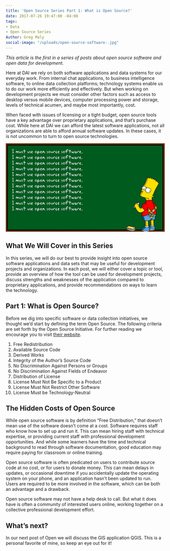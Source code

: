 ```yaml
---
title: 'Open Source Series Part 1: What is Open Source?'
date: 2017-07-26 19:47:00 -04:00
tags:
- Data
- Open Source Series
Author: Greg Maly
social-image: "/uploads/open-source-software-.jpg"
---
```


*This article is the first in a series of posts about open source software and open data for development.*
 
Here at DAI we rely on both software applications and data systems for our everyday work. From internal chat applications, to business intelligence software, to online data collection platforms; technology systems enable us to do our work more efficiently and effectively.  But when working on development projects we must consider other factors such as access to desktop versus mobile devices, computer processing power and storage, levels of technical acumen, and maybe most importantly, cost.  

When faced with issues of licensing or a tight budget, open source tools have a key advantage over proprietary applications, and that’s purchase cost. While here at DAI we can afford the latest software applications, not all organizations are able to afford annual software updates. In these cases, it is not uncommon to turn to open source technologies. 

![open-source-software-.jpg](/uploads/open-source-software-.jpg)

## What We Will Cover in this Series 

In this series, we will do our best to provide insight into open source software applications and data sets that may be useful for development projects and organizations. In each post, we will either cover a topic or tool, provide an overview of how the tool can be used for development projects, discuss strengths and weaknesses of the application compared to proprietary applications, and provide recommendations on ways to learn the technology. 
 
## Part 1: What is Open Source? 

Before we dig into specific software or data collection initiatives, we thought we’d start by defining the term Open Source. The following criteria are set forth by the Open Source Initiative. For further reading we encourage you to visit [their website](https://opensource.org/osd). 
1. Free Redistribution 
2. Available Source Code 
3. Derived Works 
4. Integrity of the Author’s Source Code 
5. No Discrimination Against Persons or Groups 
6. No Discrimination Against Fields of Endeavor 
7. Distribution of License 
8. License Must Not Be Specific to a Product 
9. License Must Not Restrict Other Software 
10. License Must be Technology-Neutral 

## The Hidden Costs of Open Source 

While open source software is by definition “Free Distribution,” that doesn’t mean use of the software doesn’t come at a cost. Software requires staff who know how to set up and run it. This can mean hiring staff with technical expertise, or providing current staff with professional development opportunities. And while some learners have the time and technical background to read through software documentation, good education may require paying for classroom or online training. 

Open source software is often predicated on users to contribute source code at no cost, or for users to donate money. This can mean delays in updates, or occasional downtime if you accidentally update the operating system on your phone, and an application hasn’t been updated to run.  Users are required to be more involved in the software, which can be both an advantage and a drawback. 

Open source software may not have a help desk to call. But what it does have is often a community of interested users online, working together on a collective professional development effort.  

## What’s next? 
In our next post of Open we will discuss the GIS application QGIS. This is a personal favorite of mine, so keep an eye out for it! 